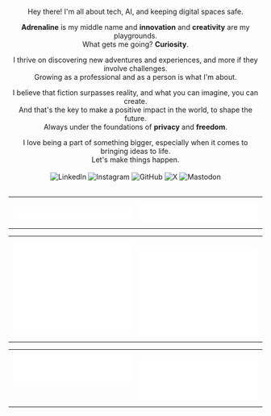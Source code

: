 
<!-- DEV CARD
<p align="center">
<image 
src="https://api.daily.dev/devcards/v2/jzd0XPKYw5GfG2OJ9TZtJ.png?r=fxd&type=default"
href="https://dly.to/149YTwKNEdf"
alt="Jonathan Di Rico (yonasuriv) Developer Card"
width="35%"
height=""
align="right">
</p>
 -->

 <br>
<!-- ABOUT -->
<div align="center">
  Hey there! I'm all about tech, AI, and keeping digital spaces safe. 
  
  **Adrenaline** is my middle name and **innovation** and **creativity** are my playgrounds.\
  What gets me going? **Curiosity**. 
  
  I thrive on discovering new adventures and experiences, and more if they involve challenges.\
  Growing as a professional and as a person is what I'm about.
  
  I believe that fiction surpasses reality, and what you can imagine, you can create.\
  And that's the key to make a positive impact in the world, to shape the future. \
  Always under the foundations of **privacy** and **freedom**.
  <div align="center"> I love being a part of something bigger, especially when it comes to bringing ideas to life.<br>
  Let's make things happen.<br></div>
</div>

<!-- TYPING SVG
<div align="center">
  <image 
  src="https://readme-typing-svg.herokuapp.com?color=d90081&lines=Are+you+a+one+or+a+zero%3F"
  alt="Are you a one or a zero?"
  width="39%"
  href="">
</div>
-->
<br>
<!-- CONTACT -->
<div align="center">
<image 
    alt="LinkedIn" 
    src="https://img.shields.io/badge/LinkedIn-000000?style=for-the-badge&logo=linkedin&logoColor=white"
    href="https://www.linkedin.com/in/yonadirico">
<image 
    alt="Instagram" 
    src="https://img.shields.io/badge/Instagram-000000?style=for-the-badge&logo=instagram&logoColor=white"
    href="https://www.instagram.com/yonadirico">
<image 
    alt="GitHub" 
    src="https://img.shields.io/badge/Github-000000?style=for-the-badge&logo=github&logoColor=white"
    href="https://github.com/yonasuriv">
<image 
    alt="X" 
    src="https://img.shields.io/badge/X-000000?style=for-the-badge&logo=x&logoColor=white"
    href="https://x.com/yonasuriv">
    <image 
        alt="Mastodon" 
        src="https://img.shields.io/badge/Mastodon-000000?style=for-the-badge&logo=mastodon&logoColor=white"
        href="https://mastodon.social/@yonasuriv" 
        >
    <!--
    <image 
        alt="Email" 
        src="https://img.shields.io/badge/Email-000000?style=for-the-badge&logo=protonmail&logoColor=white"
        href="mailto:null@yonasuriv.com" 
        >
    <image 
        alt="Website" 
        src="https://img.shields.io/badge/Website-000000?style=for-the-badge&logo=dev.to&logoColor=white"
        href="https://www.yonasuriv.com" 
        >
        -->
</div><br>

<!-- SELF -->
<table style="width: 100%; border-collapse: collapse;">
  <tr>
    <td style="width: 50%; text-align: right; vertical-align: top; padding: 10px;">
      <img src="https://raw.githubusercontent.com/yonasuriv/yonasuriv/refs/heads/main/source/plugins/mbti.profile.svg" 
           alt="MBTI Profile" 
           style="width: 100%; max-width: 100%; margin-top: 10px;">
    </td>
    <td style="width: 50%; text-align: left; vertical-align: top; padding: 10px;">
        <img src="https://raw.githubusercontent.com/yonasuriv/yonasuriv/refs/heads/main/source/plugins/profile.steam-base.svg" 
           alt="Steam" 
           style="width: 100%; max-width: 100%;">
    </td>
  </tr>
</table>

<!-- STATS -->
<table style="width: 100%; border-collapse: collapse;">
  <tr>
    <td style="width: 50%; text-align: right; vertical-align: top; padding: 10px;">
      <img src="https://raw.githubusercontent.com/yonasuriv/yonasuriv/refs/heads/main/source/plugins/metrics.svg" 
           alt="Metrics" 
           style="width: 100%; max-width: 100%;">
    </td>
    <td style="width: 50%; text-align: center; vertical-align: top; padding: 10px;">
        <img src="https://raw.githubusercontent.com/yonasuriv/yonasuriv/refs/heads/main/source/plugins/achievements-compact.svg" 
           alt="Achievements" 
           style="width: 100%; max-width: 100%; margin-top: 10px;">
    </td>
  </tr>
</table>

<!-- CODING -->
<table style="width: 100%; border-collapse: collapse;">
  <tr>
    <td style="width: 50%; text-align: right; vertical-align: top; padding: 10px;">
      <img src="https://raw.githubusercontent.com/yonasuriv/yonasuriv/refs/heads/main/source/plugins/habits.svg" 
           alt="Coding Habits" 
           style="width: 100%; max-width: 100%;">
    </td>
    <td style="width: 50%; text-align: left; vertical-align: top; padding: 10px;">
        <img src="https://raw.githubusercontent.com/yonasuriv/yonasuriv/refs/heads/main/source/plugins/languages.indepth.svg" 
           alt="Programming Languages" 
           style="width: 100%; max-width: 100%; margin-top: 10px;">
    </td>
  </tr>
</table>

<!-- RSS & Featured Repos
<table style="width: 100%;">
  <tr>
    <td style="width: 50%;">
      <img src="https://raw.githubusercontent.com/yonasuriv/yonasuriv/refs/heads/main/source/plugins/rss.feed.svg" 
           alt="RSS Feeds" 
           width="100%">
    </td>
    <td style="width: 50%; ">
      <img src="https://raw.githubusercontent.com/yonasuriv/yonasuriv/refs/heads/main/source/plugins/featured.repos.svg" 
           alt="Featured Repositories" 
           width="100%">
    </td>
    
  </tr>
</table>
-->

<!-- Exp 
<image 
src="https://raw.githubusercontent.com/yonasuriv/yonasuriv/refs/heads/main/source/plugins/stars.svg"
alt="Stargazers"
width=""
href=""
align="right">

<image 
src="https://raw.githubusercontent.com/yonasuriv/yonasuriv/refs/heads/main/source/plugins/profile.spotify.svg"
alt="Spotify"
width=""
href=""
align="right"> 
-->
